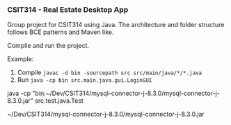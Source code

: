 ### CSIT314 - Real Estate Desktop App

Group project for CSIT314 using Java. The architecture and folder structure follows BCE patterns and Maven like.

Compile and run the project.

Example:
1. Compile
`javac -d bin -sourcepath src src/main/java/*/*.java`
2. Run
`java -cp bin src.main.java.gui.LoginGUI`

java -cp "bin:~/Dev/CSIT314/mysql-connector-j-8.3.0/mysql-connector-j-8.3.0.jar" src.test.java.Test

~/Dev/CSIT314/mysql-connector-j-8.3.0/mysql-connector-j-8.3.0.jar